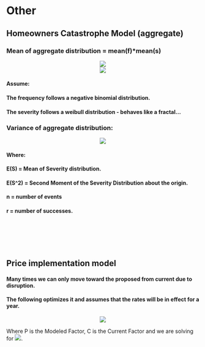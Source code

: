 # Other


## Homeowners Catastrophe Model (aggregate)
### Mean of aggregate distribution = mean(f)*mean(s)
<div align="center"><img src="https://latex.codecogs.com/gif.image?mean(F)*mean(S)=E(F)*E(S)"/></div>
<div align="center"><img src="https://latex.codecogs.com/gif.image?E(F)*E(S)=\frac{rp}{1-p}(\alpha*AOI)(\Gamma(1+\frac{1}{d}))"/>
</div>

#### Assume: 
#### The frequency follows a negative binomial distribution.
#### The severity follows a weibull distribution - behaves like a fractal...
### Variance of aggregate distribution:
<div align="center"><img src="https://latex.codecogs.com/gif.latex?\dpi{150}&space;\tiny&space;Var(AggDist)=\sum_{n=1}^{\infty}(nE(S^2)&plus;n(n-1)E(S)^2-2nE(S)(E(F)*E(S))&plus;(E(F)*E(S))^2)\binom{r&plus;n-1}{n}p^n(1-p)^r" /></div>

#### Where:  
#### E(S) = Mean of Severity distribution.
#### E(S^2) = Second Moment of the Severity Distribution about the origin.
#### n = number of events 
#### r = number of successes.

<br>
<br>
<br>
<br>

## Price implementation model
#### Many times we can only move toward the proposed from current due to disruption.
#### The following optimizes it and assumes that the rates will be in effect for a year. 
<div align="center"><img src="https://latex.codecogs.com/gif.image?Filed-Factor=\frac{(PC)}{(C+(P-C)e^{(-\alpha)})}"/></div> 

Where P is the Modeled Factor, C is the Current Factor and we are solving for <img src = "https://latex.codecogs.com/gif.image?\alpha" >.  

<br>
<br>
<br>
<br>
